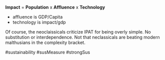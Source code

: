 **Impact** = **Population** x **Affluence** x **Technology**
- affluence is GDP/Capita
- technology is impact/gdp


Of course, the neoclaissicals criticize IPAT for being overly simple. No substitution or interdependence. Not that neclassicals are beating modern malthusians in the complexity bracket.


#sustainability #susMeasure #strongSus 